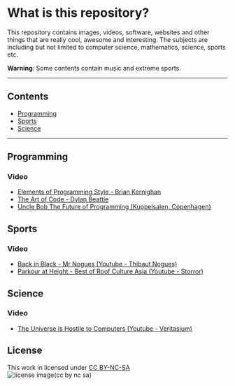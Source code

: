 # What is this repository?

This repository contains images, videos, software, websites and other
things that are really cool, awesome and interesting. The subjects are
including but not limited to computer science, mathematics, science,
sports etc.

**Warning**: Some contents contain music and extreme sports.

***

## Contents 

- [Programming](#programming)
- [Sports](#sports)
- [Science](#science)
 
***

## Programming

### Video

- [Elements of Programming Style - Brian Kernighan](https://www.youtube.com/watch?v=8SUkrR7ZfTA)
- [The Art of Code - Dylan Beattie](https://www.youtube.com/watch?v=6avJHaC3C2U)
- [Uncle Bob The Future of Programming (Kuppelsalen, Copenhagen)](https://www.youtube.com/watch?v=9Xy3QC7yxJw)

## Sports

### Video

- [Back in Black - Mr Nogues (Youtube - Thibaut Nogues)](https://www.youtube.com/watch?v=tjGPcFmks70)
- [Parkour at Height - Best of Roof Culture Asia (Youtube - Storror)](https://www.youtube.com/watch?v=QHqAVaQqQWQ)

## Science

### Video

- [The Universe is Hostile to Computers (Youtube - Veritasium)](https://www.youtube.com/watch?v=AaZ_RSt0KP8)

## License

This work in licensed under [CC BY-NC-SA](https://creativecommons.org/licenses/by-nc-sa/4.0/)  
![license image(cc by nc sa)](http://mirrors.creativecommons.org/presskit/buttons/88x31/png/by-nc-sa.png)
